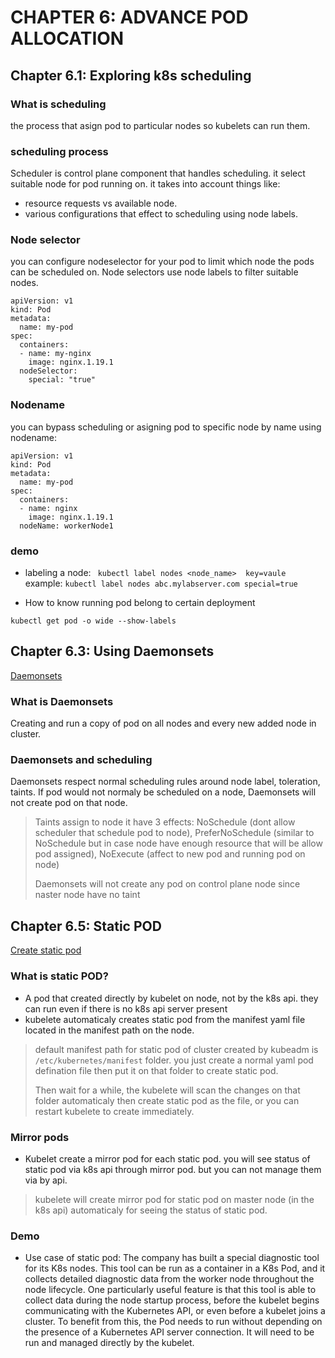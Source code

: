 # CHAPTER 6: ADVANCE POD ALLOCATION

## Chapter 6.1: Exploring k8s scheduling

### What is scheduling
the process that asign pod to particular nodes so kubelets can run them.

### scheduling process
Scheduler is control plane component that handles scheduling. it select suitable node for pod running on. it takes into account things like: 

- resource requests vs available node.
- various configurations that effect to scheduling using node labels.

### Node selector
you can configure nodeselector for your pod to limit which node the pods can be scheduled on.
Node selectors use node labels to filter suitable nodes.
```
apiVersion: v1
kind: Pod
metadata:
  name: my-pod
spec:
  containers:
  - name: my-nginx
    image: nginx.1.19.1
  nodeSelector:
    special: "true"
```
### Nodename
you can bypass scheduling or asigning pod to specific node by name using nodename:
```
apiVersion: v1
kind: Pod
metadata:
  name: my-pod
spec:
  containers:
  - name: nginx
    image: nginx.1.19.1
  nodeName: workerNode1
```

### demo

- labeling a node:
` kubectl label nodes <node_name>  key=vaule`
example:
`kubectl label nodes abc.mylabserver.com special=true`

- How to know running pod belong to certain deployment

` kubectl get pod -o wide --show-labels `

## Chapter 6.3: Using Daemonsets
[Daemonsets](https://kubernetes.io/docs/concepts/workloads/controllers/daemonset/)
### What is Daemonsets
Creating and run a copy of pod on all nodes and every new added node in cluster.

### Daemonsets and scheduling
Daemonsets respect normal scheduling rules around node label, toleration, taints. If pod would not normaly be scheduled on a node, Daemonsets will not create pod on that node.
> Taints assign to node it have 3 effects: NoSchedule (dont allow scheduler that schedule pod to node), PreferNoSchedule (similar to NoSchedule but in case node have enough resource that will be allow pod assigned), NoExecute (affect to new pod and running pod on node)
>
> Daemonsets will not create any pod on control plane node since naster node have no taint

## Chapter 6.5: Static POD
[Create static pod](https://kubernetes.io/docs/tasks/configure-pod-container/static-pod/)

### What is static POD?
- A pod that created directly by kubelet on node, not by the k8s api. they can run even if there is no k8s api server present	
- kubelete automaticaly creates static pod from the manifest yaml file located in the manifest path on the node.
> default manifest path for static pod of cluster created by kubeadm is ``/etc/kubernetes/manifest`` folder. you just create a normal yaml pod defination file then put it on that folder to create static pod.
>
> Then wait for a while, the kubelete will scan the changes on that folder automaticaly then create static pod as the file, or you can restart kubelete to create immediately.
### Mirror pods
- Kubelet create a mirror pod for each static pod. you will see status of static pod via k8s api through mirror pod. but you can not manage them via by api.
> kubelete will create mirror pod for static pod on master node (in the k8s api) automaticaly for seeing the status of static pod.

### Demo
- Use case of static pod:
The company has built a special diagnostic tool for its K8s nodes. This tool can be run as a container in a K8s Pod, and it collects detailed diagnostic data from the worker node throughout the node lifecycle.
One particularly useful feature is that this tool is able to collect data during the node startup process, before the kubelet begins communicating with the Kubernetes API, or even before a kubelet joins a cluster. To benefit from this, the Pod needs to run without depending on the presence of a Kubernetes API server connection. It will need to be run and managed directly by the kubelet.

